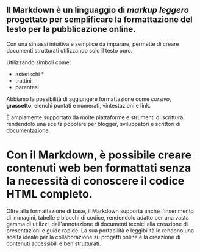 <!-- @format -->

## Il Markdown è un linguaggio di _markup leggero_ progettato per semplificare la formattazione del testo per la pubblicazione online.

Con una sintassi intuitiva e semplice da imparare, permette di creare documenti strutturati utilizzando solo il testo puro.

Utilizzando simboli come:

- asterischi \*
- trattini -
- parentesi

Abbiamo la possibilità di aggiungere formattazione come _corsivo_, **grassetto**, elenchi puntati e numerati, vintestazioni e link.

È ampiamente supportato da molte piattaforme e strumenti di scrittura, rendendolo una scelta popolare per blogger, sviluppatori e scrittori di documentazione.

# Con il Markdown, è possibile creare contenuti web ben formattati senza la necessità di conoscere il codice HTML completo.

Oltre alla formattazione di base, il Markdown supporta anche l'inserimento di immagini, tabelle e blocchi di codice, rendendolo adatto per una vasta gamma di utilizzi, dall'annotazione di documenti tecnici alla creazione di presentazioni e guide rapide. La sua portabilità e leggibilità lo rendono una scelta ideale per la collaborazione su progetti online e la creazione di contenuti accessibili e ben strutturati.
